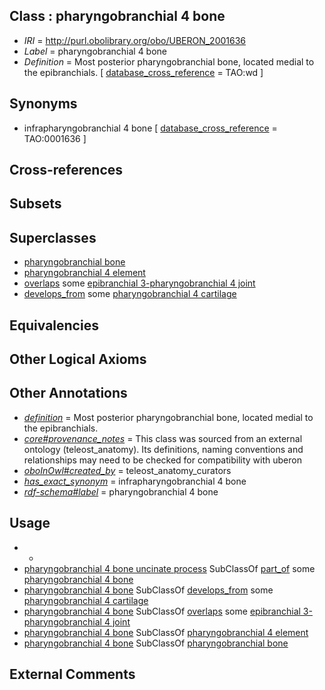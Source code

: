 
## Class : pharyngobranchial 4 bone

 * *IRI* = http://purl.obolibrary.org/obo/UBERON_2001636
 * *Label* = pharyngobranchial 4 bone
 * *Definition* = Most posterior pharyngobranchial bone, located medial to the epibranchials. [ [database_cross_reference](../../ef/oboInOwl#hasDbXref.md) = TAO:wd ]

## Synonyms

 * infrapharyngobranchial 4 bone [ [database_cross_reference](../../ef/oboInOwl#hasDbXref.md) = TAO:0001636 ]

## Cross-references


## Subsets


## Superclasses

 * [pharyngobranchial bone](../../UBERON/27/UBERON_2000527.md)
 * [pharyngobranchial 4 element](../../UBERON/13/UBERON_2001913.md)
 * [overlaps](../../RO/31/RO_0002131.md) some [epibranchial 3-pharyngobranchial 4 joint](../../UBERON/62/UBERON_2001862.md)
 * [develops_from](../../RO/02/RO_0002202.md) some [pharyngobranchial 4 cartilage](../../UBERON/51/UBERON_2001251.md)

## Equivalencies


## Other Logical Axioms


## Other Annotations

 * *[definition](../../IAO/15/IAO_0000115.md)* = Most posterior pharyngobranchial bone, located medial to the epibranchials.
 * *[core#provenance_notes](../../core#provenance/es/core#provenance_notes.md)* = This class was sourced from an external ontology (teleost_anatomy). Its definitions, naming conventions and relationships may need to be checked for compatibility with uberon
 * *[oboInOwl#created_by](../../oboInOwl#created/by/oboInOwl#created_by.md)* = teleost_anatomy_curators
 * *[has_exact_synonym](../../ym/oboInOwl#hasExactSynonym.md)* = infrapharyngobranchial 4 bone
 * *[rdf-schema#label](../../el/rdf-schema#label.md)* = pharyngobranchial 4 bone

## Usage

 * -
 * [pharyngobranchial 4 bone uncinate process](../../UBERON/93/UBERON_2001793.md) SubClassOf [part_of](../../BFO/50/BFO_0000050.md) some [pharyngobranchial 4 bone](../../UBERON/36/UBERON_2001636.md)
 * [pharyngobranchial 4 bone](../../UBERON/36/UBERON_2001636.md) SubClassOf [develops_from](../../RO/02/RO_0002202.md) some [pharyngobranchial 4 cartilage](../../UBERON/51/UBERON_2001251.md)
 * [pharyngobranchial 4 bone](../../UBERON/36/UBERON_2001636.md) SubClassOf [overlaps](../../RO/31/RO_0002131.md) some [epibranchial 3-pharyngobranchial 4 joint](../../UBERON/62/UBERON_2001862.md)
 * [pharyngobranchial 4 bone](../../UBERON/36/UBERON_2001636.md) SubClassOf [pharyngobranchial 4 element](../../UBERON/13/UBERON_2001913.md)
 * [pharyngobranchial 4 bone](../../UBERON/36/UBERON_2001636.md) SubClassOf [pharyngobranchial bone](../../UBERON/27/UBERON_2000527.md)

## External Comments

